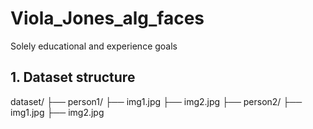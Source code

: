 # Viola_Jones_alg_faces
Solely educational and experience goals





## 1. Dataset structure
dataset/
├── person1/
├── img1.jpg
├── img2.jpg
├── person2/
├── img1.jpg
├── img2.jpg
